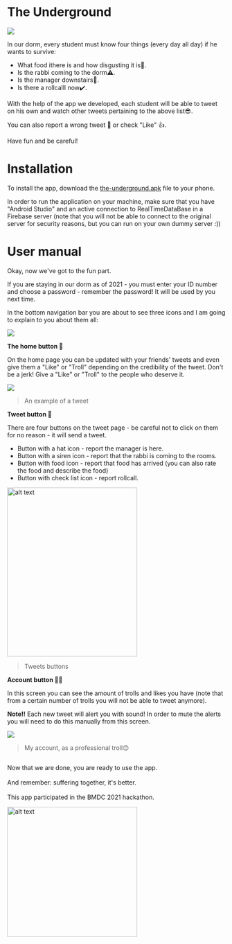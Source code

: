 # The Underground

![](https://github.com/itsikshteinberger/the-underground/blob/master/FinalProject/app/src/main/res/drawable/Drawing-4.sketchpad.png)

In our dorm, every student must know four things (every day all day) if he wants to survive:

- What food ithere is and how disgusting it is:vomiting_face:.
- Is the rabbi coming to the dorm:warning:.
- Is the manager downstairs:rotating_light:.
- Is there a rollcalll now:heavy_check_mark:.

With the help of the app we developed, each student will be able to tweet on his own and watch other tweets pertaining to the above list:sunglasses:.

You can also report a wrong tweet :poop: or check "Like" :thumbsup:.

Have fun and be careful!

# Installation

To install the app, download the [the-underground.apk](https://github.com/itsikshteinberger/the-underground/blob/master/FinalProject/the-underground.apk) file to your phone.

In order to run the application on your machine, make sure that you have "Android Studio" and an active connection to RealTimeDataBase in a Firebase server (note that you will not be able to connect to the original server for security reasons, but you can run on your own dummy server :))

# User manual

Okay, now we've got to the fun part.

If you are staying in our dorm as of 2021 - you must enter your ID number and choose a password - remember the password! It will be used by you next time.

In the bottom navigation bar you are about to see three icons and I am going to explain to you about them all:

![](https://github.com/itsikshteinberger/the-underground/blob/master/FinalProject/app/src/main/res/drawable/1b1ac2ef-7cbc-4429-970a-29c5ab338ccf.jpg)

**The home button :house_with_garden:**

On the home page you can be updated with your friends' tweets and even give them a "Like" or "Troll" depending on the credibility of the tweet.
Don't be a jerk! Give a "Like" or "Troll" to the people who deserve it.

![](https://github.com/itsikshteinberger/the-underground/blob/master/FinalProject/app/src/main/res/drawable/863898d3-35f2-45e4-bed5-bc3726529c55.jpg)

>An example of a tweet

**Tweet button :baby_chick:**

There are four buttons on the tweet page - be careful not to click on them for no reason - it will send a tweet.

- Button with a hat icon - report the manager is here.
- Button with a siren icon - report that the rabbi is coming to the rooms.
- Button with food icon - report that food has arrived (you can also rate the food and describe the food)
- Button with check list icon - report rollcall.


<img src="https://github.com/itsikshteinberger/the-underground/blob/master/FinalProject/app/src/main/res/drawable/7f56fd4a-b60c-4493-9855-c85180d7f021.jpg" alt="alt text" width="300" height="390">

>Tweets buttons


**Account button :frowning_man:**

In this screen you can see the amount of trolls and likes you have (note that from a certain number of trolls you will not be able to tweet anymore).

**Note:bangbang:** Each new tweet will alert you with sound! In order to mute the alerts you will need to do this manually from this screen.

![](https://github.com/itsikshteinberger/the-underground/blob/master/FinalProject/app/src/main/res/drawable/7f49a910-edea-4175-aebd-2cbc97d94b8c.jpg)

>My account, as a professional troll:blush:

##

Now that we are done, you are ready to use the app. <br></br>
And remember: suffering together, it's better.  <br></br>
This app participated in the BMDC 2021 hackathon.


<img src="https://github.com/itsikshteinberger/the-underground/blob/master/FinalProject/app/src/main/res/drawable/main.png" alt="alt text" width="300" height="300">
